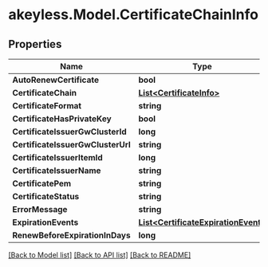 # akeyless.Model.CertificateChainInfo

## Properties

Name | Type | Description | Notes
------------ | ------------- | ------------- | -------------
**AutoRenewCertificate** | **bool** |  | [optional] 
**CertificateChain** | [**List&lt;CertificateInfo&gt;**](CertificateInfo.md) |  | [optional] 
**CertificateFormat** | **string** |  | [optional] 
**CertificateHasPrivateKey** | **bool** |  | [optional] 
**CertificateIssuerGwClusterId** | **long** |  | [optional] 
**CertificateIssuerGwClusterUrl** | **string** |  | [optional] 
**CertificateIssuerItemId** | **long** |  | [optional] 
**CertificateIssuerName** | **string** |  | [optional] 
**CertificatePem** | **string** |  | [optional] 
**CertificateStatus** | **string** |  | [optional] 
**ErrorMessage** | **string** |  | [optional] 
**ExpirationEvents** | [**List&lt;CertificateExpirationEvent&gt;**](CertificateExpirationEvent.md) |  | [optional] 
**RenewBeforeExpirationInDays** | **long** |  | [optional] 

[[Back to Model list]](../README.md#documentation-for-models) [[Back to API list]](../README.md#documentation-for-api-endpoints) [[Back to README]](../README.md)

